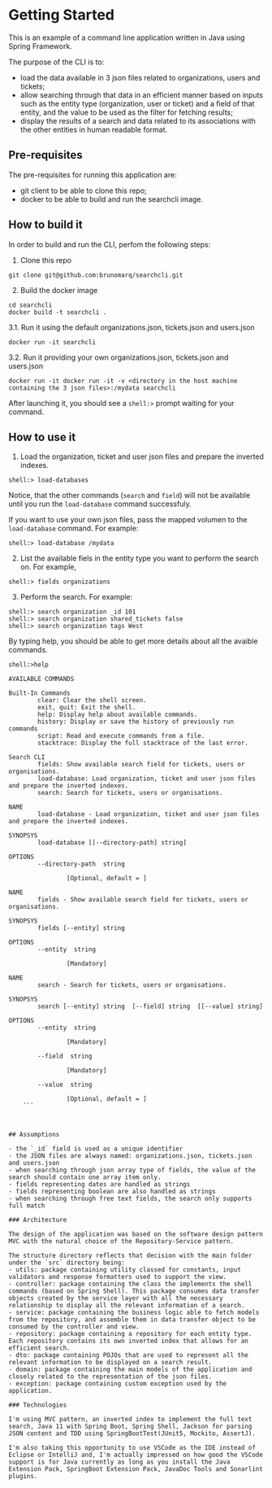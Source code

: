 # Getting Started

This is an example of a command line application written in Java using Spring Framework.

The purpose of the CLI is to:
- load the data available in 3 json files related to organizations, users and tickets;
- allow searching through that data in an efficient manner based on inputs such as the entity type (organization, user or ticket) and a field of that entity, and the value to be used as the filter for fetching results;
- display the results of a search and data related to its associations with the other entities in human readable format.


## Pre-requisites

The pre-requisites for running this application are:
- git client to be able to clone this repo;
- docker to be able to build and run the searchcli image.


## How to build it

In order to build and run the CLI, perfom the following steps:

1. Clone this repo
```
git clone git@github.com:brunomarq/searchcli.git
```

2. Build the docker image
```
cd searchcli
docker build -t searchcli .
```

3.1. Run it using the default organizations.json, tickets.json and users.json
```
docker run -it searchcli
```

3.2. Run it providing your own organizations.json, tickets.json and users.json
```
docker run -it docker run -it -v <directory in the host machine containing the 3 json files>:/mydata searchcli
```

After launching it, you should see a `shell:>` prompt waiting for your command.

## How to use it

1. Load the organization, ticket and user json files and prepare the inverted indexes.
```
shell:> load-databases
```
Notice, that the other commands (`search` and `field`) will not be available until you run the `load-database` command successfuly.

If you want to use your own json files, pass the mapped volumen to the `load-database` command. For example:
```
shell:> load-database /mydata
```

2. List the available fiels in the entity type you want to perform the search on. For example,
```
shell:> fields organizations
```

3. Perform the search. For example:
```
shell:> search organization _id 101
shell:> search organization shared_tickets false
shell:> search organization tags West
```


By typing help, you should be able to get more details about all the avaible commands.

```
shell:>help

AVAILABLE COMMANDS

Built-In Commands
        clear: Clear the shell screen.
        exit, quit: Exit the shell.
        help: Display help about available commands.
        history: Display or save the history of previously run commands
        script: Read and execute commands from a file.
        stacktrace: Display the full stacktrace of the last error.

Search CLI
        fields: Show available search field for tickets, users or organisations.
        load-database: Load organization, ticket and user json files and prepare the inverted indexes.
        search: Search for tickets, users or organisations.
```

```
NAME
        load-database - Load organization, ticket and user json files and prepare the inverted indexes.

SYNOPSYS
        load-database [[--directory-path] string]  

OPTIONS
        --directory-path  string

                [Optional, default = ]
```


```
NAME
        fields - Show available search field for tickets, users or organisations.

SYNOPSYS
        fields [--entity] string  

OPTIONS
        --entity  string

                [Mandatory]
```

```
NAME
        search - Search for tickets, users or organisations.

SYNOPSYS
        search [--entity] string  [--field] string  [[--value] string]  

OPTIONS
        --entity  string

                [Mandatory]

        --field  string

                [Mandatory]

        --value  string

                [Optional, default = ]
    ```
    


## Assumptions

- the `_id` field is used as a unique identifier
- the JSON files are always named: organizations.json, tickets.json and users.json
- when searching through json array type of fields, the value of the search should contain one array item only.
- fields representing dates are handled as strings
- fields representing boolean are also handled as strings
- when searching through free text fields, the search only supports full match

### Architecture

The design of the application was based on the software design pattern MVC with the natural choice of the Repository-Service pattern.

The structure directory reflects that decision with the main folder under the `src` directory being:
- utils: package containing utility classed for constants, input validators and response formatters used to support the view.
- controller: package containing the class the implements the shell commands (based on Spring Shell). This package consumes data transfer objects created by the service layer with all the necessary relationship to display all the relevant information of a search.
- service: package containing the business logic able to fetch models from the repository, and assemble them in data transfer object to be consumed by the controller and view.
- repository: package containing a repository for each entity type. Each repository contains its own inverted index that allows for an efficient search.
- dto: package containing POJOs that are used to represent all the relevant information to be displayed on a search result.
- domain: package containing the main models of the application and closely related to the representation of the json files.
- exception: package containing custom exception used by the application.

### Technologies

I'm using MVC pattern, an inverted index to implement the full text search, Java 11 with Spring Boot, Spring Shell, Jackson for parsing JSON content and TDD using SpringBootTest(JUnit5, Mockito, AssertJ). 

I'm also taking this opportunity to use VSCode as the IDE instead of Eclipse or IntelliJ and, I'm actually impressed on how good the VSCode support is for Java currently as long as you install the Java Extension Pack, SpringBoot Extension Pack, JavaDoc Tools and Sonarlint plugins.

